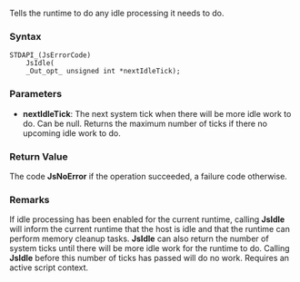 Tells the runtime to do any idle processing it needs to do.
### Syntax 
```
STDAPI_(JsErrorCode)
    JsIdle(
    _Out_opt_ unsigned int *nextIdleTick);
```
### Parameters 
* __nextIdleTick__:  The next system tick when there will be more idle work to do. Can be null. Returns the maximum number of ticks if there no upcoming idle work to do.

### Return Value 
The code **JsNoError** if the operation succeeded, a failure code otherwise.
### Remarks 
If idle processing has been enabled for the current runtime, calling **JsIdle** will
inform the current runtime that the host is idle and that the runtime can perform
memory cleanup tasks.
**JsIdle** can also return the number of system ticks until there will be more idle work
for the runtime to do. Calling **JsIdle** before this number of ticks has passed will do
no work.
Requires an active script context.
